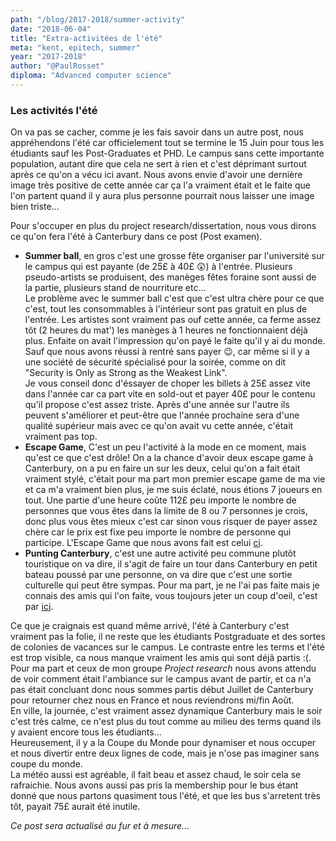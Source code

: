 ```yaml
---
path: "/blog/2017-2018/summer-activity"
date: "2018-06-04"
title: "Extra-activitées de l'été"
meta: "kent, epitech, summer"
year: "2017-2018"
author: "@PaulRosset"
diploma: "Advanced computer science"
---
```


### Les activités l'été

On va pas se cacher, comme je les fais savoir dans un autre post, nous appréhendons l'été car officielement tout se termine le 15 Juin pour tous les étudiants sauf les Post-Graduates et PHD. Le campus sans cette importante population, autant dire que cela ne sert à rien et c'est déprimant surtout après ce qu'on a vécu ici avant. Nous avons envie d'avoir une dernière image très positive de cette année car ça l'a vraiment était et le faite que l'on partent quand il y aura plus personne pourrait nous laisser une image bien triste...

Pour s'occuper en plus du project research/dissertation, nous vous dirons ce qu'on fera l'été à Canterbury dans ce post (Post examen).

* **Summer ball**, en gros c'est une grosse fête organiser par l'université sur le campus qui est payante (de 25£ à 40£ 😲) à l'entrée. Plusieurs pseudo-artists se produisent, des manèges fêtes foraine sont aussi de la partie, plusieurs stand de nourriture etc...  
  Le problème avec le summer ball c'est que c'est ultra chère pour ce que c'est, tout les consommables à l'intérieur sont pas gratuit en plus de l'entrée. Les artistes sont vraiment pas ouf cette année, ca ferme assez tôt (2 heures du mat') les manèges à 1 heures ne fonctionnaient déjà plus. Enfaite on avait l'impression qu'on payé le faite qu'il y ai du monde. Sauf que nous avons réussi à rentré sans payer 😉, car même si il y a une société de sécurité spécialisé pour la soirée, comme on dit "Security is Only as Strong as the Weakest Link".  
  Je vous conseil donc d'éssayer de choper les billets à 25£ assez vite dans l'année car ca part vite en sold-out et payer 40£ pour le contenu qu'il propose c'est assez triste. Après d'une année sur l'autre ils peuvent s'améliorer et peut-être que l'année prochaine sera d'une qualité supérieur mais avec ce qu'on avait vu cette année, c'était vraiment pas top.
* **Escape Game**, C'est un peu l'activité à la mode en ce moment, mais qu'est ce que c'est drôle! On a la chance d'avoir deux escape game à Canterbury, on a pu en faire un sur les deux, celui qu'on a fait était vraiment stylé, c'était pour ma part mon premier escape game de ma vie et ca m'a vraiment bien plus, je me suis éclaté, nous étions 7 joueurs en tout. Une partie d'une heure coûte 112£ peu importe le nombre de personnes que vous êtes dans la limite de 8 ou 7 personnes je crois, donc plus vous êtes mieux c'est car sinon vous risquer de payer assez chère car le prix est fixe peu importe le nombre de personne qui participe. L'Escape Game que nous avons fait est celui [ci](https://www.escapekent.com/).
* **Punting Canterbury**, c'est une autre activité peu commune plutôt touristique on va dire, il s'agit de faire un tour dans Canterbury en petit bateau poussé par une personne, on va dire que c'est une sortie culturelle qui peut être sympas. Pour ma part, je ne l'ai pas faite mais je connais des amis qui l'on faite, vous toujours jeter un coup d'oeil, c'est par [ici](http://www.canterburypunting.co.uk/pages/1).

Ce que je craignais est quand même arrivé, l'été à Canterbury c'est vraiment pas la folie, il ne reste que les étudiants Postgraduate et des sortes de colonies de vacances sur le campus. Le contraste entre les terms et l'été est trop visible, ca nous manque vraiment les amis qui sont déjâ partis :(.
Pour ma part et ceux de mon groupe _Project research_ nous avons attendu de voir comment était l'ambiance sur le campus avant de partir, et ca n'a pas était concluant donc nous sommes partis début Juillet de Canterbury pour retourner chez nous en France et nous reviendrons mi/fin Août.  
En ville, la journée, c'est vraiment assez dynamique Canterbury mais le soir c'est très calme, ce n'est plus du tout comme au milieu des terms quand ils y avaient encore tous les étudiants...  
Heureusement, il y a la Coupe du Monde pour dynamiser et nous occuper et nous divertir entre deux lignes de code, mais je n'ose pas imaginer sans coupe du monde.  
La météo aussi est agréable, il fait beau et assez chaud, le soir cela se rafraichie. Nous avons aussi pas pris la membership pour le bus étant donné que nous partons quasiment tous l'été, et que les bus s'arretent très tôt, payait 75£ aurait été inutile.

_Ce post sera actualisé au fur et à mesure..._
